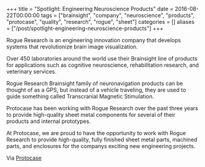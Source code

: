 +++
title = "Spotlight: Engineering Neuroscience Products"
date = 2016-08-22T00:00:00
tags = ["brainsight", "company", "neuroscience", "products", "protocase", "quality", "research", "rogue", "sheet"]
categories = []
aliases = ["/post/spotlight-engineering-neuroscience-products"]
+++


Rogue Research is an engineering innovation company that develops systems that revolutionize brain image visualization.

Over 450 laboratories around the world use their Brainsight line of products for applications such as cognitive neuroscience, rehabilitation research, and veterinary services.

<!--more-->

Rogue Research Brainsight family of neuronavigation products can be thought of as a GPS, but instead of a vehicle traveling, they are used to guide something called Transcranial Magnetic Stimulation.

Protocase has been working with Rogue Research over the past three years to provide high-quality sheet metal components for several of their products and internal prototypes.

At Protocase, we are proud to have the opportunity to work with Rogue Research to provide high-quality, fully finished sheet metal parts, machined parts, and enclosures for the companys exciting new engineering projects.

Via [Protocase](https://www.protocase.com/about/spotlight/rogue-research/)
